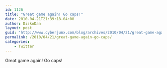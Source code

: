 ```yaml
---
id: 1126
title: "Great game again! Go caps!"
date: 2010-04-21T21:39:18-04:00
author: DizkoDan
layout: post
guid: 'http://www.cyberjunx.com/blog/archives/2010/04/21/great-game-again-go-caps/'
permalink: /2010/04/21/great-game-again-go-caps/
categories:
    - Twitter
---
```


Great game again! Go caps!